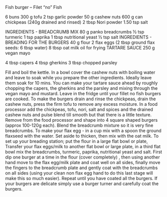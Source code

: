 Fish burger – Filet “no” Fish

6 buns
300 g tofu
2 tsp garlic powder
50 g cashew nuts
600 g can chickpeas (240g drained and rinsed)
2 tbsp Nori powder
1.50 tsp salt

INGREDIENTS - BREADCRUMB MIX
80 g panko breadcrumbs
½ tsp turmeric
1 tsp paprika
1 tbsp nutritional yeast
½ tsp salt
INGREDIENTS - BREADING FOR THE BURGERS
40 g flour
2 flax eggs (2 tbsp ground flax seeds: 6 tbsp water)
8 tbsp oat milk
oil for frying
TARTARE SAUCE
250 g vegan mayo

4 tbsp capers
4 tbsp gherkins
3 tbsp chopped parsley

Fill and boil the kettle. In a bowl cover the cashew nuts with boiling water and leave to soak while you prepare the other ingredients. Ideally leave them soak for 10 mins.
You can make your tartare sauce ahead by roughly chopping the capers, the gherkins and the parsley and mixing through the vegan mayo and mustard. Leave in the fridge until your fillet no fish burgers are cooked.
To make the burgers drain and rinse the chickpeas, drain the cashew nuts, press the firm tofu to remove any excess moisture. In a food processor add the chickpeas, tofu, nori, salt and spices and the drained cashew nuts and pulse blend till smooth but that there is a little texture.
Remove from the food processor and shape into 4 square shaped burgers (approx 100-120g each).
Blend the breadcrumb mixture so it is very fine breadcrumbs.
To make your flax egg - in a cup mix with a spoon the ground flaxseed with the water. Set aside to thicken, then mix with the oat milk.
To set up your breading station; put the flour in a large flat bowl or plate, Transfer your flax eggs/milk to another flat bowl or large plate, in a third flat bowl mix the breadcrumbs, turmeric, paprika, nutritional yeast and salt.
First dip one burger at a time in the flour (cover completely) , then using another hand move to the flax egg/milk plate and coat well on all sides, finally move the fingers to the breadcrumb plate and gently coat with the breadcrumbs on all sides (using your clean non flax egg hand to do this last stage will make this so much easier). Repeat until you have coated all the burgers. If your burgers are delicate simply use a burger turner and carefully coat the burgers.
